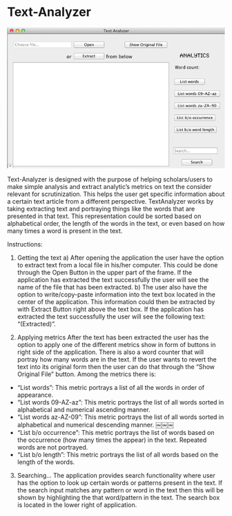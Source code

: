 Text-Analyzer
=============

![](https://github.com/danielinoa/Text-Analyzer/blob/master/User%20Guides%20And%20Information/TextAnalyzerPic.png?raw=true)


Text-Analyzer is designed with the purpose of helping scholars/users to make simple analysis and extract analytic’s metrics on text the consider relevant for scrutinization. This helps the user get specific information about a certain text article from a different perspective. TextAnalyzer works by taking extracting text and portraying things like the words that are presented in that text. This representation could be sorted based on alphabetical order, the length of the words in the text, or even based on how many times a word is present in the text.

Instructions:

1) Getting the text
a) After opening the application the user have the option to extract text from a local file in his/her computer. This could be done through the Open Button in the upper part of the frame. If the application has extracted the text successfully the user will see the name of the file that has been extracted.
b) The user also have the option to write/copy-paste information into the text box located in the center of the application. This information could then be extracted by with Extract Button right above the text box. If the application has extracted the text successfully the user will see the following text: “(Extracted)”.

2) Applying metrics
After the text has been extracted the user has the option to apply one of the different metrics show in form of buttons in right side of the application. There is also a word counter that will portray how many words are in the text. If the user wants to revert the text into its original form then the user can do that through the “Show Original File” button. Among the metrics there is:
- “List words”: This metric portrays a list of all the words in order of appearance.
- “List words 09-AZ-az”: This metric portrays the list of all words sorted in alphabetical and numerical ascending manner.
- “List words az-AZ-09”: This metric portrays the list of all words sorted in alphabetical and numerical descending manner.
￼￼￼
- “List b/o occurrence”: This metric portrays the list of words based on the occurrence (how many times the appear) in the text. Repeated words are not portrayed.
- “List b/o length”: This metric portrays the list of all words based on the length of the words.

3) Searching...
The application provides search functionality where user has the option to look up certain words or patterns present in the text. If the search input matches any pattern or word in the text then this will be shown by highlighting the that word/pattern in the text. The search box is located in the lower right of application.
